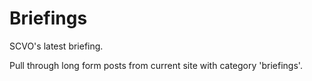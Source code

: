 # Briefings

SCVO's latest briefing.

Pull through long form posts from current site with category 'briefings'.
